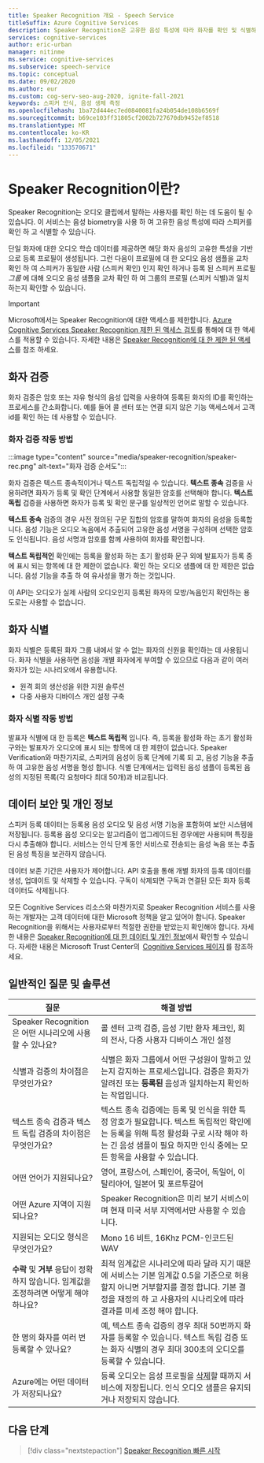 ```yaml
---
title: Speaker Recognition 개요 - Speech Service
titleSuffix: Azure Cognitive Services
description: Speaker Recognition은 고유한 음성 특성에 따라 화자를 확인 및 식별하는 알고리즘을 제공합니다. 화자 인식은 "누가 말하고 있나요?"라는 질문에 대답하는 데 사용됩니다. 이 문서에서는 Speaker Recognition 서비스의 이점과 기능을 개략적으로 설명합니다.
services: cognitive-services
author: eric-urban
manager: nitinme
ms.service: cognitive-services
ms.subservice: speech-service
ms.topic: conceptual
ms.date: 09/02/2020
ms.author: eur
ms.custom: cog-serv-seo-aug-2020, ignite-fall-2021
keywords: 스피커 인식, 음성 생체 측정
ms.openlocfilehash: 1ba72d444ec7ed0840081fa24b054de108b6569f
ms.sourcegitcommit: b69ce103ff31805cf2002b727670db9452ef8518
ms.translationtype: MT
ms.contentlocale: ko-KR
ms.lasthandoff: 12/05/2021
ms.locfileid: "133570671"
---
```

# <a name="what-is-speaker-recognition"></a>Speaker Recognition이란?

Speaker Recognition는 오디오 클립에서 말하는 사용자를 확인 하는 데 도움이 될 수 있습니다. 이 서비스는 음성 biometry을 사용 하 여 고유한 음성 특성에 따라 스피커를 확인 하 고 식별할 수 있습니다. 

단일 화자에 대한 오디오 학습 데이터를 제공하면 해당 화자 음성의 고유한 특성을 기반으로 등록 프로필이 생성됩니다. 그런 다음이 프로필에 대 한 오디오 음성 샘플을 교차 확인 하 여 스피커가 동일한 사람 (스피커 확인) 인지 확인 하거나 등록 된 스피커 프로필 *그룹* 에 대해 오디오 음성 샘플을 교차 확인 하 여 그룹의 프로필 (스피커 식별)과 일치 하는지 확인할 수 있습니다.

> [!IMPORTANT]
> Microsoft에서는 Speaker Recognition에 대한 액세스를 제한합니다. [Azure Cognitive Services Speaker Recognition 제한 된 액세스 검토](https://aka.ms/azure-speaker-recognition)를 통해에 대 한 액세스를 적용할 수 있습니다. 자세한 내용은 [Speaker Recognition에 대 한 제한 된 액세스](/legal/cognitive-services/speech-service/speaker-recognition/limited-access-speaker-recognition)를 참조 하세요.

## <a name="speaker-verification"></a>화자 검증

화자 검증은 암호 또는 자유 형식의 음성 입력을 사용하여 등록된 화자의 ID를 확인하는 프로세스를 간소화합니다. 예를 들어 콜 센터 또는 연결 되지 않은 기능 액세스에서 고객 id를 확인 하는 데 사용할 수 있습니다.

### <a name="how-does-speaker-verification-work"></a>화자 검증 작동 방법

:::image type="content" source="media/speaker-recognition/speaker-rec.png" alt-text="화자 검증 순서도":::

화자 검증은 텍스트 종속적이거나 텍스트 독립적일 수 있습니다. **텍스트 종속** 검증을 사용하려면 화자가 등록 및 확인 단계에서 사용할 동일한 암호를 선택해야 합니다. **텍스트 독립** 검증을 사용하면 화자가 등록 및 확인 문구를 일상적인 언어로 말할 수 있습니다.

**텍스트 종속** 검증의 경우 사전 정의된 구문 집합의 암호를 말하여 화자의 음성을 등록합니다. 음성 기능은 오디오 녹음에서 추출되어 고유한 음성 서명을 구성하며 선택한 암호도 인식됩니다. 음성 서명과 암호를 함께 사용하여 화자를 확인합니다. 

**텍스트 독립적인** 확인에는 등록을 활성화 하는 초기 활성화 문구 외에 발표자가 등록 중에 표시 되는 항목에 대 한 제한이 없습니다. 확인 하는 오디오 샘플에 대 한 제한은 없습니다. 음성 기능을 추출 하 여 유사성을 평가 하는 것입니다. 

이 API는 오디오가 실제 사람의 오디오인지 등록된 화자의 모방/녹음인지 확인하는 용도로는 사용할 수 없습니다. 

## <a name="speaker-identification"></a>화자 식별

화자 식별은 등록된 화자 그룹 내에서 알 수 없는 화자의 신원을 확인하는 데 사용됩니다. 화자 식별을 사용하면 음성을 개별 화자에게 부여할 수 있으므로 다음과 같이 여러 화자가 있는 시나리오에서 유용합니다.

* 원격 회의 생산성을 위한 지원 솔루션 
* 다중 사용자 디바이스 개인 설정 구축

### <a name="how-does-speaker-identification-work"></a>화자 식별 작동 방법

발표자 식별에 대 한 등록은 **텍스트 독립적** 입니다. 즉, 등록을 활성화 하는 초기 활성화 구와는 발표자가 오디오에 표시 되는 항목에 대 한 제한이 없습니다. Speaker Verification와 마찬가지로, 스피커의 음성이 등록 단계에 기록 되 고, 음성 기능을 추출 하 여 고유한 음성 서명을 형성 합니다. 식별 단계에서는 입력된 음성 샘플이 등록된 음성의 지정된 목록(각 요청마다 최대 50개)과 비교됩니다.

## <a name="data-security-and-privacy"></a>데이터 보안 및 개인 정보

스피커 등록 데이터는 등록용 음성 오디오 및 음성 서명 기능을 포함하여 보안 시스템에 저장됩니다. 등록용 음성 오디오는 알고리즘이 업그레이드된 경우에만 사용되며 특징을 다시 추출해야 합니다. 서비스는 인식 단계 동안 서비스로 전송되는 음성 녹음 또는 추출된 음성 특징을 보관하지 않습니다. 

데이터 보존 기간은 사용자가 제어합니다. API 호출을 통해 개별 화자의 등록 데이터를 생성, 업데이트 및 삭제할 수 있습니다. 구독이 삭제되면 구독과 연결된 모든 화자 등록 데이터도 삭제됩니다. 

모든 Cognitive Services 리소스와 마찬가지로 Speaker Recognition 서비스를 사용하는 개발자는 고객 데이터에 대한 Microsoft 정책을 알고 있어야 합니다. Speaker Recognition을 위해서는 사용자로부터 적절한 권한을 받았는지 확인해야 합니다. 자세한 내용은 [Speaker Recognition에 대 한 데이터 및 개인 정보](/legal/cognitive-services/speech-service/speaker-recognition/data-privacy-speaker-recognition)에서 확인할 수 있습니다. 자세한 내용은 Microsoft Trust Center의  [Cognitive Services 페이지](https://azure.microsoft.com/support/legal/cognitive-services-compliance-and-privacy/) 를 참조하세요. 

## <a name="common-questions-and-solutions"></a>일반적인 질문 및 솔루션

| 질문 | 해결 방법 |
|---------|----------|
| Speaker Recognition은 어떤 시나리오에 사용할 수 있나요? | 콜 센터 고객 검증, 음성 기반 환자 체크인, 회의 전사, 다중 사용자 디바이스 개인 설정|
| 식별과 검증의 차이점은 무엇인가요? | 식별은 화자 그룹에서 어떤 구성원이 말하고 있는지 감지하는 프로세스입니다. 검증은 화자가 알려진 또는 **등록된** 음성과 일치하는지 확인하는 작업입니다.|
| 텍스트 종속 검증과 텍스트 독립 검증의 차이점은 무엇인가요? | 텍스트 종속 검증에는 등록 및 인식을 위한 특정 암호가 필요합니다. 텍스트 독립적인 확인에는 등록을 위해 특정 활성화 구로 시작 해야 하는 긴 음성 샘플이 필요 하지만 인식 중에는 모든 항목을 사용할 수 있습니다.|
| 어떤 언어가 지원되나요? | 영어, 프랑스어, 스페인어, 중국어, 독일어, 이탈리아어, 일본어 및 포르투갈어 |
| 어떤 Azure 지역이 지원되나요? | Speaker Recognition은 미리 보기 서비스이며 현재 미국 서부 지역에서만 사용할 수 있습니다.|
| 지원되는 오디오 형식은 무엇인가요? | Mono 16 비트, 16Khz PCM-인코드된 WAV |
| **수락** 및 **거부** 응답이 정확하지 않습니다. 임계값을 조정하려면 어떻게 해야 하나요? | 최적 임계값은 시나리오에 따라 달라 지기 때문에 서비스는 기본 임계값 0.5을 기준으로 허용할지 아니면 거부할지를 결정 합니다. 기본 결정을 재정의 하 고 사용자의 시나리오에 따라 결과를 미세 조정 해야 합니다. |
| 한 명의 화자를 여러 번 등록할 수 있나요? | 예, 텍스트 종속 검증의 경우 최대 50번까지 화자를 등록할 수 있습니다. 텍스트 독립 검증 또는 화자 식별의 경우 최대 300초의 오디오를 등록할 수 있습니다. |
| Azure에는 어떤 데이터가 저장되나요? | 등록 오디오는 음성 프로필을 [삭제](./get-started-speaker-recognition.md#deleting-voice-profile-enrollments)할 때까지 서비스에 저장됩니다. 인식 오디오 샘플은 유지되거나 저장되지 않습니다. |

## <a name="next-steps"></a>다음 단계

> [!div class="nextstepaction"]
> [Speaker Recognition 빠른 시작](./get-started-speaker-recognition.md) 
